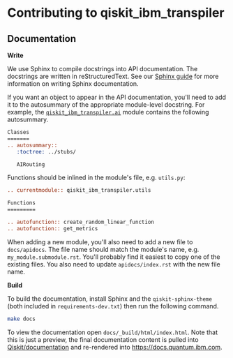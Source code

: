 # Contributing to qiskit_ibm_transpiler

## Documentation

**Write**

We use Sphinx to compile docstrings into API documentation. The docstrings are written in reStructuredText. See our [Sphinx guide](https://qiskit.github.io/qiskit_sphinx_theme/sphinx_guide/index.html) for more information on writing Sphinx documentation.

If you want an object to appear in the API documentation, you'll need to add it to the autosummary of the appropriate module-level docstring. For example, the [`qiskit_ibm_transpiler.ai`](qiskit_ibm_transpiler/ai/__init__.py) module contains the following autosummary.

```rst
Classes
=======
.. autosummary::
   :toctree: ../stubs/

   AIRouting
```

Functions should be inlined in the module's file, e.g. `utils.py`:

```rst
.. currentmodule:: qiskit_ibm_transpiler.utils

Functions
=========

.. autofunction:: create_random_linear_function
.. autofunction:: get_metrics
```

When adding a new module, you'll also need to add a new file to `docs/apidocs`. The file name should match the module's name, e.g. `my_module.submodule.rst`. You'll probably find it easiest to copy one of the existing files. You also need to update `apidocs/index.rst` with the new file name.

**Build**

To build the documentation, install Sphinx and the `qiskit-sphinx-theme` (both included in `requirements-dev.txt`) then run the following command.

```sh
make docs
```

To view the documentation open `docs/_build/html/index.html`. Note that this is just a preview, the final documentation content is pulled into [Qiskit/documentation](https://github.com/qiskit/documentation) and re-rendered into <https://docs.quantum.ibm.com>.
